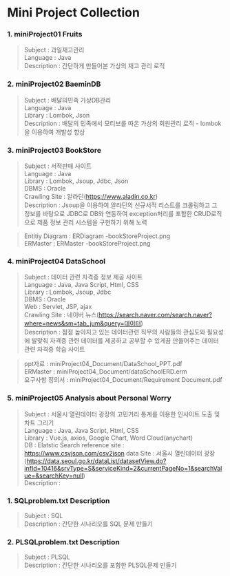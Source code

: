 Mini Project Collection
==============
### 1. miniProject01 Fruits

> Subject : 과일재고관리 <br>
> Language : Java <br>
> Description : 간단하게 만들어본 가상의 재고 관리 로직 <br>

### 2. miniProject02 BaeminDB

> Subject : 배달의민족 가상DB관리 <br>
> Language : Java <br>
> Library : Lombok, Json <br>
> Description : 배달의 민족에서 모티브를 따온 가상의 회원관리 로직 - lombok을 이용하여 개발성 향상 <br>

### 3. miniProject03 BookStore

> Subject : 서적판매 사이트 <br>
> Language : Java <br>
> Library : Lombok, Jsoup, Jdbc, Json <br>
> DBMS : Oracle <br>
> Crawling Site : 알라딘(https://www.aladin.co.kr) <br>
> Description : Jsoup을 이용하여 알라딘의 신규서적 리스트를 크롤링하고 그 정보를 바탕으로 JDBC로 DB와 연동하여 exception처리를 포함한 CRUD로직으로 제품 정보 관리 시스템을 구현하기 위해 노력<br>

> Entitiy Diagram : ERDiagram -bookStoreProject.png <br>
> ERMaster : ERMaster -bookStoreProject.png <br>

### 4. miniProject04 DataSchool

> Subject : 데이터 관련 자격증 정보 제공 사이트 <br>
> Language : Java, Java Script, Html, CSS <br>
> Library : Lombok, Jsoup, Jdbc <br>
> DBMS : Oracle <br>
> Web : Servlet, JSP, ajax <br>
> Crawling Site : 네이버 뉴스(https://search.naver.com/search.naver?where=news&sm=tab_jum&query=데이터) <br>
> Description : 점점 높아지고 있는 데이터관련 직무의 사람들의 관심도와 필요성에 발맞춰 자격증 관련 데이터를 제공하고 공부할 수 있게끔 만들어주는 데이터 관련 자격증 학습 사이트<br>

> ppt자료 :  miniProject04_Document/DataSchool_PPT.pdf <br>
> ERMaster : miniProject04_Document/dataSchoolERD.erm <br>
> 요구사항 정의서 : miniProject04_Document/Requirement Document.pdf<br>

### 5. miniProject05 Analysis about Personal Worry

> Subject : 서울시 열린데이터 광장의 고민거리 통계를 이용한 인사이트 도출 및 차트 그리기 <br>
> Language : Java, Java Script, Html, CSS <br>
> Library : Vue.js, axios, Google Chart, Word Cloud(anychart) <br>
> DB : Elatstic Search
> reference site : https://www.csvjson.com/csv2json
> data Site : 서울시 열린데이터 광장(https://data.seoul.go.kr/dataList/datasetView.do?infId=10416&srvType=S&serviceKind=2&currentPageNo=1&searchValue=&searchKey=null) <br>
> Description : 


### 1. SQLproblem.txt Description

> Subject : SQL <br>
> Description : 간단한 시나리오를  SQL 문제 만들기 <br>

### 2. PLSQLproblem.txt Description

> Subject : PLSQL <br>
> Description : 간단한 시나리오를 포함한 PLSQL문제 만들기 <br>
